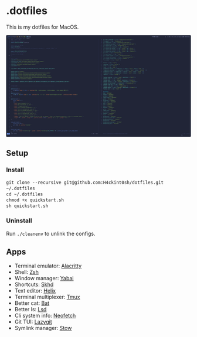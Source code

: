 # .dotfiles

This is my dotfiles for MacOS.

![Alacritty](screenshots/Screenshot.png)

## Setup

### Install
```
git clone --recursive git@github.com:H4ckint0sh/dotfiles.git ~/.dotfiles
cd ~/.dotfiles
chmod +x quickstart.sh
sh quickstart.sh
```
### Uninstall
Run `./cleanenv` to unlink the configs.

## Apps

- Terminal emulator: [Alacritty](https://github.com/alacritty/alacritty)
- Shell: [Zsh](https://www.zsh.org)
- Window manager: [Yabai](https://github.com/koekeishiya/yabai)
- Shortcuts: [Skhd](https://github.com/koekeishiya/skhd)
- Text editor: [Helix](https://helix-editor.com)
- Terminal multiplexer: [Tmux](https://github.com/tmux/tmux)
- Better cat: [Bat](https://github.com/sharkdp/bat)
- Better ls: [Lsd](https://github.com/Peltoche/lsd)
- Cli system info: [Neofetch](https://github.com/dylanaraps/neofetch)
- Git TUI: [Lazygit](https://github.com/jesseduffield/lazygit)
- Symlink manager: [Stow](https://www.gnu.org/software/stow/)

